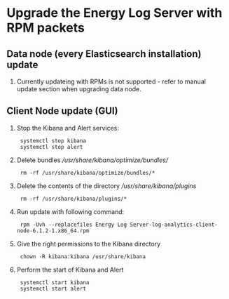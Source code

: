 # Upgrade the Energy Log Server with RPM packets #

## Data node (every Elasticsearch installation) update ##

1. Currently updateing with RPMs is not supported - refer to manual update section when upgrading data node.

## Client Node update (GUI) ##

1. Stop the Kibana and Alert services:

		systemctl stop kibana
		systemctl stop alert

1. Delete bundles */usr/share/kibana/optimize/bundles/*

		rm -rf /usr/share/kibana/optimize/bundles/*

1. Delete the contents of the directory */usr/share/kibana/plugins*

		rm -rf /usr/share/kibana/plugins/*

1. Run update with following command:

		rpm -Uvh --replacefiles Energy Log Server-log-analytics-client-node-6.1.2-1.x86_64.rpm

1. Give the right permissions to the Kibana directory

		chown -R kibana:kibana /usr/share/kibana

1. Perform the start of Kibana and Alert

		systemctl start kibana
		systemctl start alert
